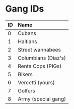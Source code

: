# Gang IDs

| ID | Name |
| :--- | :--- |
| 0 | Cubans |
| 1 | Haitians |
| 2 | Street wannabees |
| 3 | Columbians \(Diaz's\) |
| 4 | Renta Cops \(PIGs\) |
| 5 | Bikers |
| 6 | Vercetti \(yours\) |
| 7 | Golfers |
| 8 | Army \(special gang\) |

